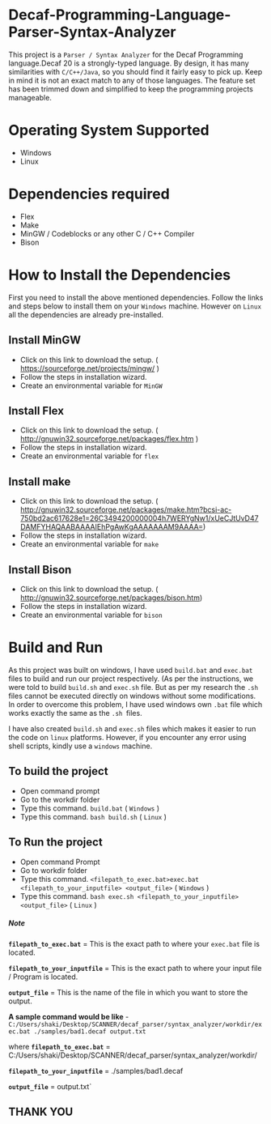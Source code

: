 # Decaf-Programming-Language-Parser-Syntax-Analyzer

This project is a `Parser / Syntax Analyzer` for the Decaf Programming language.Decaf 20 is a strongly-typed language. By design, it has many similarities with `C/C++/Java`, so you should find it fairly easy to pick up. Keep in mind it is not an exact match to any of those languages. The feature
set has been trimmed down and simplified to keep the programming projects manageable.


# Operating System Supported

* Windows
* Linux


# Dependencies required
* Flex
* Make
* MinGW / Codeblocks or any other C / C++ Compiler
* Bison


# How to Install the Dependencies
First you need to install the above mentioned dependencies. Follow the links and steps below to install them on your `Windows` machine. 
However on `Linux` all the dependencies are already pre-installed.


## Install MinGW
* Click on this link to download the setup. ( https://sourceforge.net/projects/mingw/ )
* Follow the steps in installation wizard.
* Create an environmental variable for `MinGW`

## Install Flex
* Click on this link to download the setup. ( http://gnuwin32.sourceforge.net/packages/flex.htm )
* Follow the steps in installation wizard.
* Create an environmental variable for `flex`

## Install make
* Click on this link to download the setup. ( http://gnuwin32.sourceforge.net/packages/make.htm?bcsi-ac-750bd2ac617628e1=26C3494200000004h7WERYgNw1/xUeCJtUvD47DAMFYHAQAABAAAAIEhPgAwKgAAAAAAAM9AAAA=)
* Follow the steps in installation wizard.
* Create an environmental variable for `make`

## Install Bison
* Click on this link to download the setup. ( http://gnuwin32.sourceforge.net/packages/bison.htm)
* Follow the steps in installation wizard.
* Create an environmental variable for `bison`


# Build and Run

As this project was built on windows, I have used `build.bat` and `exec.bat` files to build and run our project respectively.
(As per the instructions, we were told to build `build.sh` and `exec.sh` file. But as per my research the `.sh` files cannot be executed 
directly on windows without some modifications. In order to overcome this problem, I have used windows own `.bat` file which works exactly the same as the `.sh `files.


I have also created `build.sh` and `exec.sh` files which makes it easier to run the code on `linux` platforms. However, if you encounter any error using shell scripts,
kindly use a `windows` machine.


## To build the project
* Open command prompt
* Go to the workdir folder
* Type this command. `build.bat` ( `Windows` )
* Type this command. `bash build.sh` ( `Linux` )

## To Run the project
* Open command Prompt
* Go to workdir folder
* Type this command. `<filepath_to_exec.bat>exec.bat <filepath_to_your_inputfile> <output_file>` ( `Windows` )
* Type this command. `bash exec.sh <filepath_to_your_inputfile> <output_file>` ( `Linux` )

 ##### Note 
 **`filepath_to_exec.bat`** = This is the exact path to where your `exec.bat` file is located.
 
 **`filepath_to_your_inputfile`** = This is the exact path to where your input file / Program is located.
 
 **`output_file`** = This is the name of the file in which you want to store the output.

 

 
 **A sample command would be like** - `C:/Users/shaki/Desktop/SCANNER/decaf_parser/syntax_analyzer/workdir/exec.bat ./samples/bad1.decaf output.txt`
 
 where **`filepath_to_exec.bat`** = C:/Users/shaki/Desktop/SCANNER/decaf_parser/syntax_analyzer/workdir/
 
 **`filepath_to_your_inputfile`** = ./samples/bad1.decaf
 
 **`output_file`** = output.txt`
 
 
 
 ## THANK YOU
 

